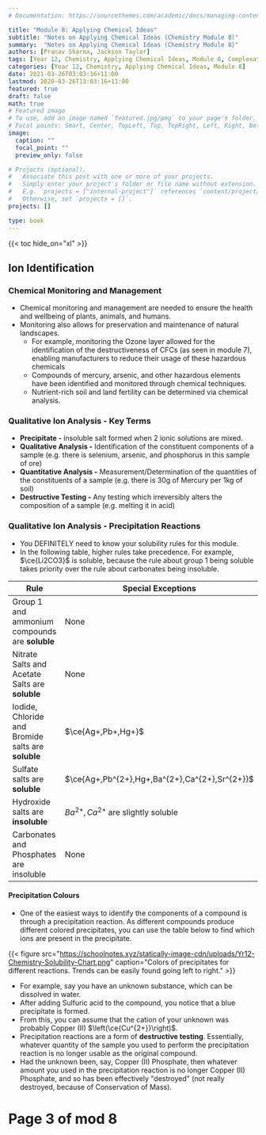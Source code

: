 ```yaml
---
# Documentation: https://sourcethemes.com/academic/docs/managing-content/

title: "Module 8: Applying Chemical Ideas"
subtitle: "Notes on Applying Chemical Ideas (Chemistry Module 8)"
summary:  "Notes on Applying Chemical Ideas (Chemistry Module 8)"
authors: [Pranav Sharma, Jackson Taylor]
tags: [Year 12, Chemistry, Applying Chemical Ideas, Module 8, Complexation, Flame Test, Anion, Cation, HSC, Salts, Qualitative Analysis, Precipitation, Application, Identification, Solubility]
categories: [Year 12, Chemistry, Applying Chemical Ideas, Module 8]
date: 2021-03-26T03:03:16+11:00
lastmod: 2020-03-26T13:03:16+11:00
featured: true
draft: false
math: true
# Featured image
# To use, add an image named `featured.jpg/png` to your page's folder.
# Focal points: Smart, Center, TopLeft, Top, TopRight, Left, Right, BottomLeft, Bottom, BottomRight.
image:
  caption: ""
  focal_point: ""
  preview_only: false

# Projects (optional).
#   Associate this post with one or more of your projects.
#   Simply enter your project's folder or file name without extension.
#   E.g. `projects = ["internal-project"]` references `content/project/deep-learning/index.md`.
#   Otherwise, set `projects = []`.
projects: []

type: book
---
```


{{< toc hide_on="xl" >}}

## Ion Identification

### Chemical Monitoring and Management

- Chemical monitoring and management are needed to ensure the health and wellbeing of plants, animals, and humans.
- Monitoring also allows for preservation and maintenance of natural landscapes.
  - For example, monitoring the Ozone layer allowed for the identification of the destructiveness of CFCs (as seen in module 7), enabling manufacturers to reduce their usage of these hazardous chemicals
  - Compounds of mercury, arsenic, and other hazardous elements have been identified and monitored through chemical techniques.
  - Nutrient-rich soil and land fertility can be determined via chemical analysis.

### Qualitative Ion Analysis - Key Terms

- **Precipitate -** insoluble salt formed when 2 ionic solutions are mixed.
- **Qualitative Analysis -** Identification of the constituent components of a sample (e.g. there is selenium, arsenic, and phosphorus in this sample of ore)
- **Quantitative Analysis -** Measurement/Determination of the quantities of the constituents of a sample (e.g. there is 30g of Mercury per 1kg of soil)
- **Destructive Testing -** Any testing which irreversibly alters the composition of a sample (e.g. melting it in acid)

### Qualitative Ion Analysis - Precipitation Reactions

- You DEFINITELY need to know your solubility rules for this module.
- In the following table, higher rules take precedence. For example, $\ce{Li2CO3}$ is soluble, because the rule about group 1 being soluble takes priority over the rule about carbonates being insoluble.

| Rule                                               | Special Exceptions                             |
| -------------------------------------------------- | ---------------------------------------------- |
| Group 1 and ammonium compounds are **soluble**     | None                                           |
| Nitrate Salts and Acetate Salts are **soluble**    | None                                           |
| Iodide, Chloride and Bromide salts are **soluble** | $\ce{Ag+,Pb+,Hg+}$                             |
| Sulfate salts are **soluble**                      | $\ce{Ag+,Pb^{2+},Hg+,Ba^{2+},Ca^{2+},Sr^{2+}}$ |
| Hydroxide salts are **insoluble**                  | $Ba^{2+},Ca^{2+}$ are slightly soluble         |
| Carbonates and Phosphates are insoluble            | None                                           |

#### Precipitation Colours

- One of the easiest ways to identify the components of a compound is through a precipitation reaction. As different compounds produce different colored precipitates, you can use the table below to find which ions are present in the precipitate.

{{< figure src="https://schoolnotes.xyz/statically-image-cdn/uploads/Yr12-Chemistry-Solubility-Chart.png" caption="Colors of precipitates for different reactions. Trends can be easily found going left to right." >}}

- For example, say you have an unknown substance, which can be dissolved in water.
- After adding Sulfuric acid to the compound, you notice that a blue precipitate is formed.
- From this, you can assume that the cation of your unknown was probably Copper (II) $\left(\ce{Cu^{2+}}\right)$.
- Precipitation reactions are a form of **destructive testing**. Essentially, whatever quantity of the sample you used to perform the precipitation reaction is no longer usable as the original compound.
- Had the unknown been, say, Copper (II) Phosphate, then whatever amount you used in the precipitation reaction is no longer Copper (II) Phosphate, and so has been effectively "destroyed" (not really destroyed, because of Conservation of Mass).

# Page 3 of mod 8